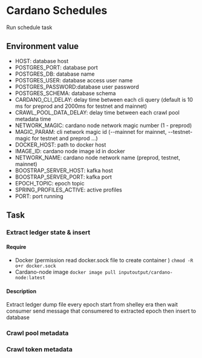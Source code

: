 # Cardano Schedules
Run schedule task
## Environment value
- HOST: database host
- POSTGRES_PORT: database port
- POSTGRES_DB: database name
- POSTGRES_USER: database access user name
- POSTGRES_PASSWORD:database user password
- POSTGRES_SCHEMA: database schema
- CARDANO_CLI_DELAY: delay time between each cli query (default is 10 ms for preprod and 2000ms for testnet and mainnet)
- CRAWL_POOL_DATA_DELAY: delay time between each crawl pool metadata time
- NETWORK_MAGIC: cardano node network magic number (1 - preprod)
- MAGIC_PARAM: cli network magic id (--mainnet for mainnet, --testnet-magic for testnet and preprod ...)
- DOCKER_HOST: path to docker host
- IMAGE_ID: cardano node image id in docker
- NETWORK_NAME: cardano node network name (preprod, testnet, mainnet)
- BOOSTRAP_SERVER_HOST: kafka host
- BOOSTRAP_SERVER_PORT: kafka port
- EPOCH_TOPIC: epoch topic 
- SPRING_PROFILES_ACTIVE: active profiles
- PORT: port running
## Task
### Extract ledger state & insert
#### Require 
 - Docker (permission read docker.sock file to create container ) ```chmod -R o+r docker.sock```
 - Cardano-node image ```docker image pull inputoutput/cardano-node:latest```
#### Description
 Extract ledger dump file every epoch start from shelley era then wait consumer send message that consumered to extracted epoch then insert to database
### Crawl pool metadata
### Crawl token metadata
